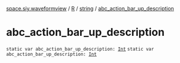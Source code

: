 [space.siy.waveformview](../../index.md) / [R](../index.md) / [string](index.md) / [abc_action_bar_up_description](./abc_action_bar_up_description.md)

# abc_action_bar_up_description

`static var abc_action_bar_up_description: `[`Int`](https://kotlinlang.org/api/latest/jvm/stdlib/kotlin/-int/index.html)
`static var abc_action_bar_up_description: `[`Int`](https://kotlinlang.org/api/latest/jvm/stdlib/kotlin/-int/index.html)
